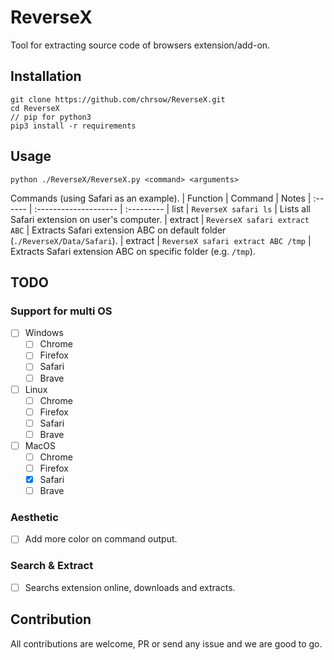 # ReverseX
Tool for extracting source code of browsers extension/add-on.
## Installation
```
git clone https://github.com/chrsow/ReverseX.git
cd ReverseX
// pip for python3
pip3 install -r requirements
```

## Usage
```
python ./ReverseX/ReverseX.py <command> <arguments>
```

Commands (using Safari as an example).
| Function  | Command               | Notes
| :------ | :-------------------- | :---------
| list    | `ReverseX safari ls`  | Lists all Safari extension on user's computer.
| extract | `ReverseX safari extract ABC` | Extracts Safari extension ABC on default folder (`./ReverseX/Data/Safari`).
| extract | `ReverseX safari extract ABC /tmp` | Extracts Safari extension ABC on specific folder (e.g. `/tmp`).
## TODO

### Support for multi OS
- [ ] Windows
    - [ ] Chrome
    - [ ] Firefox
    - [ ] Safari
    - [ ] Brave
- [ ] Linux
    - [ ] Chrome
    - [ ] Firefox
    - [ ] Safari
    - [ ] Brave
- [ ] MacOS
    - [ ] Chrome
    - [ ] Firefox
    - [x] Safari
    - [ ] Brave
### Aesthetic
- [ ] Add more color on command output.

### Search & Extract
- [ ] Searchs extension online, downloads and extracts. 

## Contribution
All contributions are welcome, PR or send any issue and we are good to go.